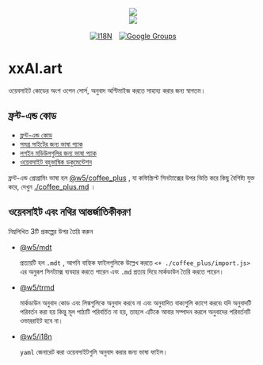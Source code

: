 <p align="center"><a href="https://xxai.art"><img src="https://cdn.jsdelivr.net/gh/xxai-art/doc/logo.svg"/></a><br/><a href="https://xxai.art"><img src="https://cdn.jsdelivr.net/gh/xxai-art/doc/xxai.svg"/></a></p><p align="center"><a href="https://github.com/xxai-art/doc#readme"><img alt="I18N" src="https://cdn.jsdelivr.net/gh/wactax/img/t.svg"/></a>　<a href="https://groups.google.com/u/0/g/xxai-art"><img alt="Google Groups" src="https://cdn.jsdelivr.net/gh/wactax/img/g-groups.svg"/></a></p>

# xxAI.art

ওয়েবসাইট কোডের অংশ ওপেন সোর্স, অনুবাদ অপ্টিমাইজ করতে সাহায্য করার জন্য স্বাগতম।

## ফ্রন্ট-এন্ড কোড

* [ফ্রন্ট-এন্ড কোড](https://github.com/xxai-art/web)
* [সমগ্র সাইটের জন্য ভাষা প্যাক](https://github.com/xxai-art/web/tree/main/i18n)
* [লগইন মডিউলগুলির জন্য ভাষা প্যাক](https://github.com/wacpkg/user/tree/main/ui.i18n)
* [ওয়েবসাইট বহুভাষিক ডকুমেন্টেশন](https://github.com/xxai-doc)

ফ্রন্ট-এন্ড প্রোগ্রামিং ভাষা হল [@w5/coffee_plus](http://npmjs.com/@w5/coffee_plus) , যা কফিস্ক্রিপ্ট সিনট্যাক্সের উপর ভিত্তি করে কিছু বৈশিষ্ট্য যুক্ত করে, দেখুন [./coffee_plus.md](./coffee_plus.md) ।

## ওয়েবসাইট এবং নথির আন্তর্জাতিকীকরণ

নিম্নলিখিত 3টি প্রকল্পের উপর তৈরি করুন

* [@w5/mdt](https://www.npmjs.com/package/@w5/mdt)

  প্রত্যয়টি হল `.mdt` , আপনি বাহ্যিক ফাইলগুলিকে উল্লেখ করতে `<+ ./coffee_plus/import.js>` এর অনুরূপ সিনট্যাক্স ব্যবহার করতে পারেন এবং `.md` প্রত্যয় দিয়ে মার্কডাউন তৈরি করতে পারেন।

* [@w5/trmd](https://www.npmjs.com/package/@w5/trmd)

  মার্কডাউন অনুবাদ কোড এবং লিঙ্কগুলিকে অনুবাদ করবে না এবং অনুবাদিত বাক্যগুলি ক্যাশে করবে৷ যদি অনুবাদটি পরিবর্তন করা হয় কিন্তু মূল পাঠ্যটি পরিবর্তিত না হয়, তাহলে এটিকে আবার সম্পাদন করলে অনুবাদের পরিবর্তনটি ওভাররাইট হবে না।

* [@w5/i18n](https://www.npmjs.com/package/@w5/i18n)

  `yaml` জেনারেট করা ওয়েবসাইটগুলি অনুবাদ করার জন্য ভাষা ফাইল।
